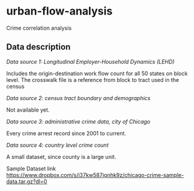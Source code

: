 # urban-flow-analysis
Crime correlation analysis


## Data description

*Data source 1: Longitudinal Employer-Household Dynamics (LEHD)*

Includes the origin-destination work flow count for all 50 states on block level.
The crosswalk file is a reference from block to tract used in the census



*Data source 2: census tract boundary and demographics*

Not available yet.



*Data source 3: administrative crime data, city of Chicago*

Every crime arrest record since 2001 to current.


*Data source 4: country level crime count*

A small dataset, since county is a large unit.

Sample Dataset link
https://www.dropbox.com/s/i37kw587jqnhk9z/chicago-crime-sample-data.tar.gz?dl=0
